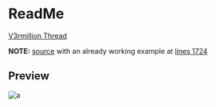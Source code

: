 # ReadMe
[V3rmillion Thread](https://v3rmillion.net/showthread.php?pid=8458538#pid8458538)

**NOTE:**
[source](https://github.com/GhostDuckyy/UI-Libraries/blob/main/seere.vip/new/source.lua) with an already working example at [lines 1724](https://github.com/GhostDuckyy/UI-Libraries/blob/main/seere.vip/new/source.lua#L1724)
## Preview
![a](https://media.discordapp.net/attachments/1038153262232248442/1082337201012101312/image.png?width=751&height=676)
